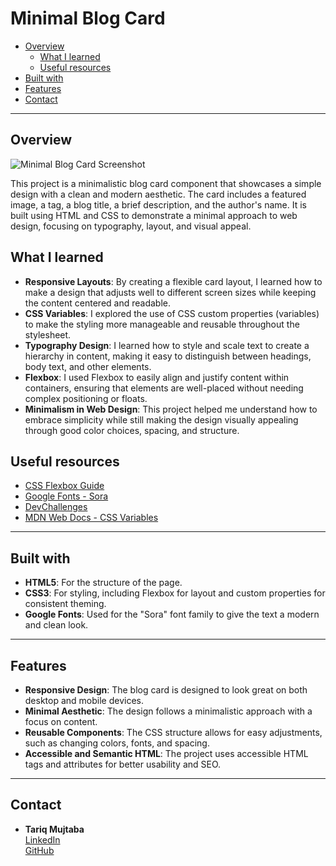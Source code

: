# Minimal Blog Card

- [Overview](#overview)
  - [What I learned](#what-i-learned)
  - [Useful resources](#useful-resources)
- [Built with](#built-with)
- [Features](#features)
- [Contact](#contact)

---

## Overview

![Minimal Blog Card Screenshot](https://github.com/Tariq-mujtaba/minimal-blogcard/raw/main/resources/screenshot/Screenshot.png)

This project is a minimalistic blog card component that showcases a simple design with a clean and modern aesthetic. The card includes a featured image, a tag, a blog title, a brief description, and the author's name. It is built using HTML and CSS to demonstrate a minimal approach to web design, focusing on typography, layout, and visual appeal.

## What I learned

- **Responsive Layouts**: By creating a flexible card layout, I learned how to make a design that adjusts well to different screen sizes while keeping the content centered and readable.
- **CSS Variables**: I explored the use of CSS custom properties (variables) to make the styling more manageable and reusable throughout the stylesheet.
- **Typography Design**: I learned how to style and scale text to create a hierarchy in content, making it easy to distinguish between headings, body text, and other elements.
- **Flexbox**: I used Flexbox to easily align and justify content within containers, ensuring that elements are well-placed without needing complex positioning or floats.
- **Minimalism in Web Design**: This project helped me understand how to embrace simplicity while still making the design visually appealing through good color choices, spacing, and structure.

## Useful resources

- [CSS Flexbox Guide](https://css-tricks.com/snippets/css/a-guide-to-flexbox/)
- [Google Fonts - Sora](https://fonts.google.com/specimen/Sora)
- [DevChallenges](https://www.devchallenges.io/)
- [MDN Web Docs - CSS Variables](https://developer.mozilla.org/en-US/docs/Web/CSS/Using_CSS_custom_properties)

---

## Built with

- **HTML5**: For the structure of the page.
- **CSS3**: For styling, including Flexbox for layout and custom properties for consistent theming.
- **Google Fonts**: Used for the "Sora" font family to give the text a modern and clean look.

---

## Features

- **Responsive Design**: The blog card is designed to look great on both desktop and mobile devices.
- **Minimal Aesthetic**: The design follows a minimalistic approach with a focus on content.
- **Reusable Components**: The CSS structure allows for easy adjustments, such as changing colors, fonts, and spacing.
- **Accessible and Semantic HTML**: The project uses accessible HTML tags and attributes for better usability and SEO.

---

## Contact

- **Tariq Mujtaba**  
  [LinkedIn](https://www.linkedin.com/in/tariqmujtaba)  
  [GitHub](https://github.com/tariq-mujtaba)
